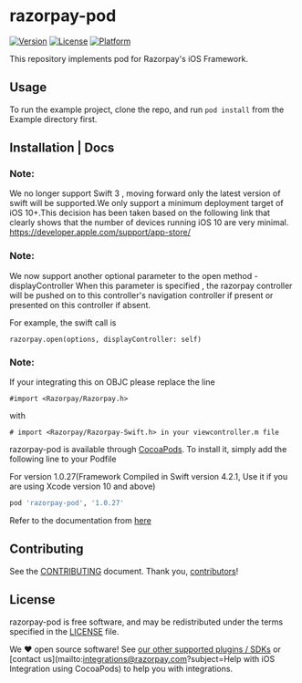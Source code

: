 # razorpay-pod

[![Version](https://img.shields.io/cocoapods/v/razorpay-pod.svg?style=flat)](http://cocoapods.org/pods/razorpay-pod)
[![License](https://img.shields.io/cocoapods/l/razorpay-pod.svg?style=flat)](http://cocoapods.org/pods/razorpay-pod)
[![Platform](https://img.shields.io/cocoapods/p/razorpay-pod.svg?style=flat)](http://cocoapods.org/pods/razorpay-pod)

This repository implements pod for Razorpay's iOS Framework.

## Usage

To run the example project, clone the repo, and run `pod install` from the Example directory first.

## Installation | Docs

### Note:
We no longer support Swift 3 , moving forward only the latest version of swift will be supported.We only support a minimum deployment target of iOS 10+.This decision has been taken based on the following link that clearly shows that the number of devices running iOS 10 are very minimal.
https://developer.apple.com/support/app-store/

### Note: 
We now support another optional parameter to the open method - displayController
When this parameter is specified , the razorpay controller will be pushed on to this controller's navigation controller if present or presented on this controller if absent.

For example, the swift call is 

```
razorpay.open(options, displayController: self)
```

### Note:
If your integrating this on OBJC please replace the line
```
#import <Razorpay/Razorpay.h>
```
with 
```
# import <Razorpay/Razorpay-Swift.h> in your viewcontroller.m file
```

razorpay-pod is available through [CocoaPods]. To install
it, simply add the following line to your Podfile

For version 1.0.27(Framework Compiled in Swift version 4.2.1, Use it if you are using Xcode version 10 and above)

```ruby
pod 'razorpay-pod', '1.0.27'
```


Refer to the documentation from [here](https://razorpay.com/docs/ios/) 

## Contributing

See the [CONTRIBUTING] document.
Thank you, [contributors]!

## License

razorpay-pod  is free software, and may be redistributed
under the terms specified in the [LICENSE] file.

We :heart: open source software!
See [our other supported plugins / SDKs]
or [contact us](mailto:integrations@razorpay.com?subject=Help with iOS Integration using CocoaPods) to help you with integrations.

  [CocoaPods]: http://cocoapods.org
  [razorpay.com/mobile]: https://razorpay.com/mobile
  [CONTRIBUTING]: CONTRIBUTING.md
  [contributors]: https://github.com/razorpay/razorpay-pod/graphs/contributors
  [LICENSE]: /LICENSE
  [our other supported plugins / SDKs]: https://razorpay.com/integrations "List of our supported integrations"

